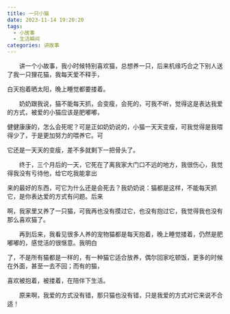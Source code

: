 ```yaml
---
title: 一只小猫
date: 2023-11-14 19:20:20
tags:
  - 小故事
  - 生活瞬间
categories: 讲故事
---
```

&ensp;&ensp;&ensp;&ensp;讲一个小故事，我小时候特别喜欢猫，总想养一只，后来机缘巧合之下别人送了我一只狸花猫，我每天爱不释手，

白天抱着晒太阳，晚上睡觉都要搂着。

&ensp;&ensp;&ensp;&ensp;奶奶跟我说，猫不能每天抓，会变瘦，会死的，可我不听，觉得这是表达我爱的方式，被爱的小猫应该是肥嘟嘟，

健健康康的，怎么会死呢？可是正如奶奶说的，小猫一天天变瘦，可我觉得是我喂得少了，于是更加努力的喂养它。可

它还是一天天的变瘦，差不多就剩下一把骨头了。

&ensp;&ensp;&ensp;&ensp;终于，三个月后的一天，它死在了离我家大门口不远的地方，我很伤心，我觉得我没有亏待他，给它吃我能拿出

来的最好的东西，可它为什么还是会死去？我奶奶说：猫都是这样，不能每天抓它，是你表达爱的方式有问题。后来

啊，我家里又养了一只猫，可我再也没有摸过它，也没有抱过它，我觉得我也没有那么喜欢猫了。

&ensp;&ensp;&ensp;&ensp;再到后来，我看见很多人养的宠物猫都是每天抱着，晚上睡觉搂着，仍然是肥嘟嘟的，感觉活的很惬意。我明白

了，不是所有猫都是一样的，有一种猫它适合放养，偶尔回家吃顿饭，更多的时候在外面，甚至一去不回；而有的猫，

喜欢被抱着，被搂着，在陪伴下生活。

&ensp;&ensp;&ensp;&ensp;原来啊，我爱的方式没有错，那只猫也没有错，只是我爱的方式对它来说不合适！
